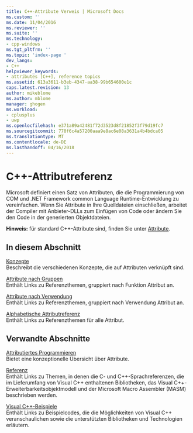```yaml
---
title: C++-Attribute Verweis | Microsoft Docs
ms.custom: ''
ms.date: 11/04/2016
ms.reviewer: ''
ms.suite: ''
ms.technology:
- cpp-windows
ms.tgt_pltfrm: ''
ms.topic: 'index-page '
dev_langs:
- C++
helpviewer_keywords:
- attributes [C++], reference topics
ms.assetid: 613a3611-b3eb-4347-aa38-99b654600e1c
caps.latest.revision: 13
author: mikeblome
ms.author: mblome
manager: ghogen
ms.workload:
- cplusplus
- uwp
ms.openlocfilehash: e371a89a42481f72d3523d8f21852f3f79d19fc7
ms.sourcegitcommit: 770f6c4a57200aaa9e8ac6e08a3631a4b4bdca05
ms.translationtype: MT
ms.contentlocale: de-DE
ms.lasthandoff: 04/16/2018
---
```

# <a name="c-attributes-reference"></a>C++-Attributreferenz
Microsoft definiert einen Satz von Attributen, die die Programmierung von COM und .NET Framework common Language Runtime-Entwicklung zu vereinfachen. Wenn Sie Attribute in Ihre Quelldateien einschließen, arbeitet der Compiler mit Anbieter-DLLs zum Einfügen von Code oder ändern Sie den Code in der generierten Objektdateien.  
  
 **Hinweis:** für standard C++-Attribute sind, finden Sie unter [Attribute](../cpp/attributes.md).  
  
## <a name="in-this-section"></a>In diesem Abschnitt  
 [Konzepte](../windows/attributed-programming-concepts.md)  
 Beschreibt die verschiedenen Konzepte, die auf Attributen verknüpft sind.  
  
 [Attribute nach Gruppen](../windows/attributes-by-group.md)  
 Enthält Links zu Referenzthemen, gruppiert nach Funktion Attribut an.  
  
 [Attribute nach Verwendung](../windows/attributes-by-usage.md)  
 Enthält Links zu Referenzthemen, gruppiert nach Verwendung Attribut an.  
  
 [Alphabetische Attributreferenz](../windows/attributes-alphabetical-reference.md)  
 Enthält Links zu Referenzthemen für alle Attribut.  
  
## <a name="related-sections"></a>Verwandte Abschnitte  
 [Attributiertes Programmieren](../windows/attributed-programming-concepts.md)  
 Bietet eine konzeptionelle Übersicht über Attribute.  
  
 [Referenz](http://msdn.microsoft.com/en-us/1ba03b5c-8229-4f63-b08c-6c12141d6ab1)  
 Enthält Links zu Themen, in denen die C- und C++-Sprachreferenzen, die im Lieferumfang von Visual C++ enthaltenen Bibliotheken, das Visual C++-Erweiterbarkeitsobjektmodell und der Microsoft Macro Assembler (MASM) beschrieben werden.  
  
 [Visual C++-Beispiele](../visual-cpp-samples.md)  
 Enthält Links zu Beispielcodes, die die Möglichkeiten von Visual C++ veranschaulichen sowie die unterstützten Bibliotheken und Technologien erläutern.
